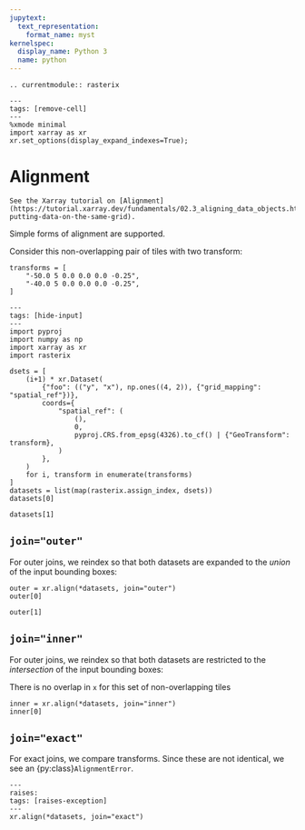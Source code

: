 ```yaml
---
jupytext:
  text_representation:
    format_name: myst
kernelspec:
  display_name: Python 3
  name: python
---
```


```{eval-rst}
.. currentmodule:: rasterix
```

```{code-cell} python
---
tags: [remove-cell]
---
%xmode minimal
import xarray as xr
xr.set_options(display_expand_indexes=True);
```

# Alignment

```{seealso}
See the Xarray tutorial on [Alignment](https://tutorial.xarray.dev/fundamentals/02.3_aligning_data_objects.html#alignment-putting-data-on-the-same-grid).
```

Simple forms of alignment are supported.

Consider this non-overlapping pair of tiles with two transform:

```{code-cell}
transforms = [
    "-50.0 5 0.0 0.0 0.0 -0.25",
    "-40.0 5 0.0 0.0 0.0 -0.25",
]
```

```{code-cell}
---
tags: [hide-input]
---
import pyproj
import numpy as np
import xarray as xr
import rasterix

dsets = [
    (i+1) * xr.Dataset(
        {"foo": (("y", "x"), np.ones((4, 2)), {"grid_mapping": "spatial_ref"})},
        coords={
            "spatial_ref": (
                (),
                0,
                pyproj.CRS.from_epsg(4326).to_cf() | {"GeoTransform": transform},
            )
        },
    )
    for i, transform in enumerate(transforms)
]
datasets = list(map(rasterix.assign_index, dsets))
datasets[0]
```

```{code-cell}
datasets[1]
```

## `join="outer"`

For outer joins, we reindex so that both datasets are expanded to the _union_ of the input bounding boxes:

```{code-cell}
outer = xr.align(*datasets, join="outer")
outer[0]
```

```{code-cell}
outer[1]
```

## `join="inner"`

For outer joins, we reindex so that both datasets are restricted to the _intersection_ of the input bounding boxes:

There is no overlap in `x` for this set of non-overlapping tiles

```{code-cell}
inner = xr.align(*datasets, join="inner")
inner[0]
```

## `join="exact"`

For exact joins, we compare transforms. Since these are not identical, we see an {py:class}`AlignmentError`.

```{code-cell}
---
raises:
tags: [raises-exception]
---
xr.align(*datasets, join="exact")
```
